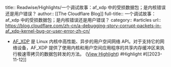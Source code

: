 title:: Readwise/Highlights/一个调试故事：af_xdp 中的受损数据包；是内核错误还是用户错误？
author:: [[The Cloudflare Blog]]
full-title:: 一个调试故事：af_xdp 中的受损数据包；是内核错误还是用户错误？
category:: #articles
url:: https://blog.cloudflare.com/zh-cn/a-debugging-story-corrupt-packets-in-af_xdp-kernel-bug-or-user-error-zh-cn/

- [AF_XDP](https://www.kernel.org/doc/html/latest/networking/af_xdp.html) 是 Linux 内核中高性能、异步的用户空间网络 API。对于支持它的网络设备，AF_XDP 提供了使用内核和用户空间应用程序的共享内存缓冲区来执行极速零拷贝的数据包转发的方法。 ([View Highlight](https://read.readwise.io/read/01hf1w633wdxehpkc0h7xxagkn)) #Highlight #[[2023-11-12]]